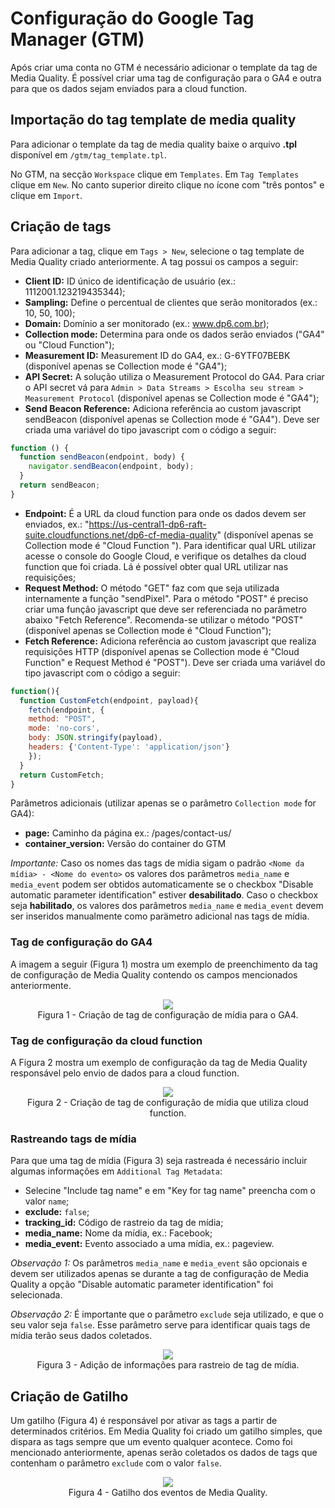 # Configuração do Google Tag Manager (GTM)
Após criar uma conta no GTM é necessário adicionar o template da tag de Media Quality. É possível criar uma tag de configuração para o GA4 e outra para que os dados sejam enviados para a cloud function.

## Importação do tag template de media quality
Para adicionar o template da tag de media quality baixe o arquivo **.tpl** disponível em `/gtm/tag_template.tpl`.

No GTM, na secção `Workspace` clique em `Templates`. Em `Tag Templates` clique em `New`. No canto superior direito clique no ícone com "três pontos" e clique em `Import`.

## Criação de tags
Para adicionar a tag, clique em `Tags > New`, selecione o tag template de Media Quality criado anteriormente. A tag possui os campos a seguir:

- **Client ID:** ID único de identificação de usuário (ex.: 1112001.123219435344);
- **Sampling:** Define o percentual de clientes que serão monitorados (ex.: 10, 50, 100);
- **Domain:** Domínio a ser monitorado (ex.: www.dp6.com.br);
- **Collection mode:** Determina para onde os dados serão enviados ("GA4" ou "Cloud Function");
- **Measurement ID:** Measurement ID do GA4, ex.: G-6YTF07BEBK (disponível apenas se Collection mode é "GA4");
- **API Secret:** A solução utiliza o Measurement Protocol do GA4. Para criar o API secret vá para `Admin > Data Streams > Escolha seu stream > Measurement Protocol` (disponível apenas se Collection mode é "GA4");
- **Send Beacon Reference:** Adiciona referência ao custom javascript sendBeacon (disponível apenas se Collection mode é "GA4"). Deve ser criada uma variável do tipo javascript com o código a seguir:

```js
function () {
  function sendBeacon(endpoint, body) {
    navigator.sendBeacon(endpoint, body);
  }
  return sendBeacon;
}
```

- **Endpoint:** É a URL da cloud function para onde os dados devem ser enviados, ex.: "https://us-central1-dp6-raft-suite.cloudfunctions.net/dp6-cf-media-quality" (disponível apenas se Collection mode é "Cloud Function "). Para identificar qual URL utilizar acesse o console do Google Cloud, e verifique os detalhes da cloud function que foi criada. Lá é possível obter qual URL utilizar nas requisições;
- **Request Method:** O método "GET" faz com que seja utilizada internamente a função "sendPixel". Para o método "POST" é preciso criar uma função javascript que deve ser referenciada no parâmetro abaixo "Fetch Reference". Recomenda-se utilizar o método "POST" (disponível apenas se Collection mode é "Cloud Function");
- **Fetch Reference:** Adiciona referência ao custom javascript que realiza requisições HTTP (disponível apenas se Collection mode é "Cloud Function" e Request Method é "POST"). Deve ser criada uma variável do tipo javascript com o código a seguir:  

```js
function(){
  function CustomFetch(endpoint, payload){
    fetch(endpoint, {
    method: "POST",
    mode: 'no-cors',
    body: JSON.stringify(payload),
    headers: {'Content-Type': 'application/json'}
    });
  }
  return CustomFetch;
}
```

Parâmetros adicionais (utilizar apenas se o parâmetro `Collection mode` for GA4):
- **page:** Caminho da página ex.: /pages/contact-us/
- **container_version:** Versão do container do GTM

_Importante:_ Caso os nomes das tags de mídia sigam o padrão `<Nome da mídia> - <Nome do evento>` os valores dos parâmetros `media_name` e `media_event` podem ser obtidos automaticamente se o checkbox "Disable automatic parameter identification" estiver **desabilitado**. Caso o checkbox seja **habilitado**, os valores dos parâmetros `media_name` e `media_event` devem ser inseridos manualmente como parämetro adicional nas tags de mídia.


### Tag de configuração do GA4
A imagem a seguir (Figura 1) mostra um exemplo de preenchimento da tag de configuração de Media Quality contendo os campos mencionados anteriormente.
<div align="center">
<img src="./documentation-images/gtm-tag-media-ga4.PNG" height="auto" />
<figcaption>Figura 1 - Criação de tag de configuração de mídia para o GA4.</figcaption>
</div>

### Tag de configuração da cloud function

A Figura 2 mostra um exemplo de configuração da tag de Media Quality responsável pelo envio de dados para a cloud function.
<div align="center">
<img src="./documentation-images/gtm-tag-media-cloud-function.PNG" height="auto" />
<figcaption>Figura 2 - Criação de tag de configuração de mídia que utiliza cloud function.</figcaption>
</div>

### Rastreando tags de mídia
Para que uma tag de mídia (Figura 3) seja rastreada é necessário incluir algumas informações em `Additional Tag Metadata`:

- Selecine "Include tag name" e em "Key for tag name" preencha com o valor `name`;
- **exclude:** `false`;
- **tracking_id:** Código de rastreio da tag de mídia;
- **media_name:** Nome da mídia, ex.: Facebook;
- **media_event:** Evento associado a uma mídia, ex.: pageview.

_Observação 1:_ Os parâmetros `media_name` e `media_event` são opcionais e devem ser utilizados apenas se durante a tag de configuração de Media Quality a opção "Disable automatic parameter identification" foi selecionada.

_Observação 2:_ É importante que o parâmetro `exclude` seja utilizado, e que o seu valor seja `false`. Esse parâmetro serve para identificar quais tags de mídia terão seus dados coletados.

<div align="center">
<img src="./documentation-images/facebook-media-tag-example.png" height="auto" />
<figcaption>Figura 3 - Adição de informações para rastreio de tag de mídia.</figcaption>
</div>


## Criação de Gatilho
Um gatilho (Figura 4) é responsável por ativar as tags a partir de determinados critérios. Em Media Quality foi criado um gatilho simples, que dispara as tags sempre que um evento qualquer acontece. Como foi mencionado anteriormente, apenas serão coletados os dados de tags que contenham o parâmetro `exclude` com o valor `false`.  

<div align="center">
<img src="./documentation-images/gtm-trigger-media-quality.PNG" height="auto" />
<figcaption>Figura 4 - Gatilho dos eventos de Media Quality.</figcaption>
</div>

